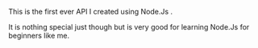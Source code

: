 This is the first ever API I created using Node.Js .


It is nothing special just though but is very good for learning Node.Js for beginners like me.
